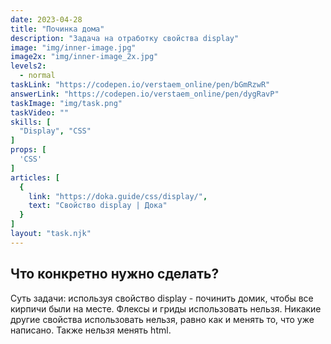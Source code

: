 ```yaml
---
date: 2023-04-28
title: "Починка дома"
description: "Задача на отработку свойства display"
image: "img/inner-image.jpg"
image2x: "img/inner-image_2x.jpg"
levels2:
  - normal
taskLink: "https://codepen.io/verstaem_online/pen/bGmRzwR"
answerLink: "https://codepen.io/verstaem_online/pen/dygRavP"
taskImage: "img/task.png"
taskVideo: ""
skills: [
  "Display", "CSS"
]
props: [
  'CSS'
]
articles: [
  {
    link: "https://doka.guide/css/display/",
    text: "Свойство display | Дока"
  }
]
layout: "task.njk"
---
```


## Что конкретно нужно сделать?

Суть задачи: используя свойство display - починить домик, чтобы все кирпичи были на месте. Флексы и гриды
использовать нельзя. Никакие другие свойства использовать нельзя, равно как и менять то, что уже написано. Также
нельзя менять html.
